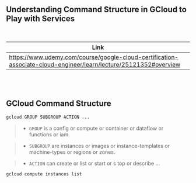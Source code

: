 ## Understanding Command Structure in GCloud to Play with Services

<br />

| Link |
| ---- |
| https://www.udemy.com/course/google-cloud-certification-associate-cloud-engineer/learn/lecture/25121352#overview |

<br />
<br />



## GCloud Command Structure

```sh
gcloud GROUP SUBGROUP ACTION ...
```

> - `GROUP` is a config or compute or container or dataflow or <br />
    functions or iam.

> - `SUBGROUP` are instances or images or instance-templates or <br />
    machine-types or regions or zones.

> - `ACTION` can create or list or start or s  top or describe ...

```sh
gcloud compute instances list
```
